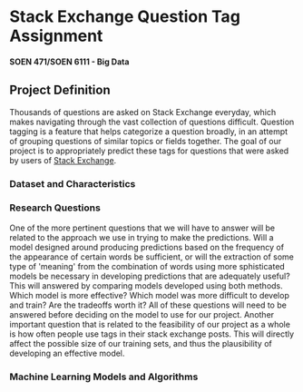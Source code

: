 # Stack Exchange Question Tag Assignment
#### SOEN 471/SOEN 6111 - Big Data

## Project Definition
Thousands of questions are asked on Stack Exchange everyday, which makes navigating through the vast collection of questions difficult. Question tagging is a feature that helps categorize a question broadly, in an attempt of grouping questions of similar topics or fields together. The goal of our project is to appropriately predict these tags for questions that were asked by users of [Stack Exchange](https://stackexchange.com).

### Dataset and Characteristics

### Research Questions
One of the more pertinent questions that we will have to answer will be related to the approach we use in trying to make the predictions. Will a model designed around producing predictions based on the frequency of the appearance of certain words be sufficient, or will the extraction of some type of 'meaning' from the combination of words using more sphisticated models be necessary in developing predictions that are adequately useful?
This will answered by comparing models developed using both methods. Which model is more effective? Which model was more difficult to develop and train? Are the tradeoffs worth it? All of these questions will need to be answered before deciding on the model to use for our project. Another important question that is related to the feasibility of our project as a whole is how often people use tags in their stack exchange posts. This will directly affect the possible size of our training sets, and thus the plausibility of developing an effective model. 

### Machine Learning Models and Algorithms
